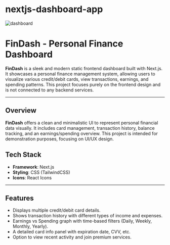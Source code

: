 # nextjs-dashboard-app
![dashboard](https://github.com/user-attachments/assets/0c428dd0-6179-4ebc-9fca-28f8c92c11e7)

# FinDash - Personal Finance Dashboard

**FinDash** is a sleek and modern static frontend dashboard built with Next.js. It showcases a personal finance management system, allowing users to visualize various credit/debit cards, view transactions, earnings, and spending patterns. This project focuses purely on the frontend design and is not connected to any backend services.

---

## Overview

**FinDash** offers a clean and minimalistic UI to represent personal financial data visually. It includes card management, transaction history, balance tracking, and an earnings/spending overview. This project is intended for demonstration purposes, focusing on UI/UX design.


## Tech Stack

- **Framework**: Next.js
- **Styling**: CSS (TailwindCSS)
- **Icons**: React Icons

---

## Features

- Displays multiple credit/debit card details.
- Shows transaction history with different types of income and expenses.
- Earnings vs Spending graph with time-based filters (Daily, Weekly, Monthly, Yearly).
- A detailed card info panel with expiration date, CVV, etc.
- Option to view recent activity and join premium services.
